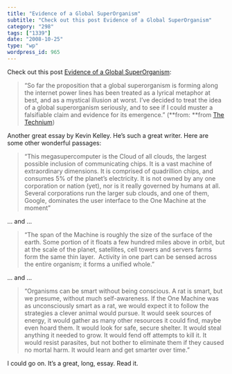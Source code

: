 ```yaml
---
title: "Evidence of a Global SuperOrganism"
subtitle: "Check out this post Evidence of a Global SuperOrganism"
category: "298"
tags: ["1339"]
date: "2008-10-25"
type: "wp"
wordpress_id: 965
---
```

Check out this post [Evidence of a Global SuperOrganism](http://www.kk.org/thetechnium/archives/2008/10/evidence_of_a_g.php):
> “So far the proposition that a global superorganism is forming along the internet power lines has been treated as a lyrical metaphor at best, and as a mystical illusion at worst. I’ve decided to treat the idea of a global superorganism seriously, and to see if I could muster a falsifiable claim and evidence for its emergence.” (**from: **from [The Technium](http://www.kk.org/thetechnium/index.rdf))

Another great essay by Kevin Kelley. He’s such a great writer. Here are some other wonderful passages:

> “This megasupercomputer is the Cloud of all clouds, the largest possible inclusion of communicating chips. It is a vast machine of extraordinary dimensions. It is comprised of quadrillion chips, and consumes 5% of the planet’s electricity. It is not owned by any one corporation or nation (yet), nor is it really governed by humans at all. Several corporations run the larger sub clouds, and one of them, Google, dominates the user interface to the One Machine at the moment”

… and …

> “The span of the Machine is roughly the size of the surface of the earth. Some portion of it floats a few hundred miles above in orbit, but at the scale of the planet, satellites, cell towers and servers farms form the same thin layer.  Activity in one part can be sensed across the entire organism; it forms a unified whole.”

… and …

> “Organisms can be smart without being conscious. A rat is smart, but we presume, without much self-awareness. If the One Machine was as unconsciously smart as a rat, we would expect it to follow the strategies a clever animal would pursue. It would seek sources of energy, it would gather as many other resources it could find, maybe even hoard them. It would look for safe, secure shelter. It would steal anything it needed to grow. It would fend off attempts to kill it. It would resist parasites, but not bother to eliminate them if they caused no mortal harm. It would learn and get smarter over time.”

I could go on. It’s a great, long, essay. Read it.
